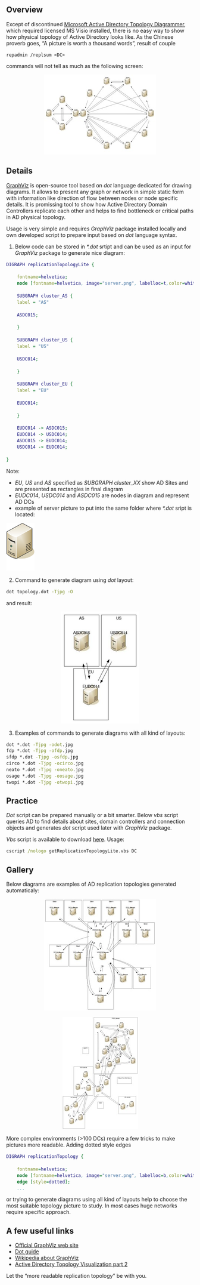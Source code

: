 ## Overview

Except of discontinued [Microsoft Active Directory Topology Diagrammer](http://www.microsoft.com/en-us/download/details.aspx?id=13380), which required licensed MS Visio installed, there is no easy way to show how physical topology of Active Directory looks like. As the Chinese proverb goes, “A picture is worth a thousand words”, result of couple
```
repadmin /replsum <DC>
```
commands will not tell as much as the following screen:
<p align="center">
   <img src="/pics/circo-300x214.jpg" alt="circo"/>
</p>

## Details

[GraphViz](http://www.graphviz.org/) is open-source tool based on _dot_ language dedicated for drawing diagrams. It allows to present any graph or network in simple static form with information like direction of flow between nodes or node specific details. It is promissing tool to show how Active Directory Domain Controllers replicate each other and helps to find bottleneck or critical paths in AD physical topology.

Usage is very simple and requires _GraphViz_ package installed locally and own developed script to prepare input based on _dot_ language syntax.

1. Below code can be stored in _*.dot_ srtipt and can be used as an input for _GraphViz_ package to generate nice diagram:
```dot
DIGRAPH replicationTopologyLite {
 
    fontname=helvetica;
    node [fontname=helvetica, image="server.png", labelloc=t,color=white];
 
    SUBGRAPH cluster_AS {
    label = "AS"
 
    ASDC015;
 
    }
 
    SUBGRAPH cluster_US {
    label = "US"
 
    USDC014;
 
    }
 
    SUBGRAPH cluster_EU {
    label = "EU"
 
    EUDC014;
 
    }
 
    EUDC014 -> ASDC015;
    EUDC014 -> USDC014;
    ASDC015 -> EUDC014;
    USDC014 -> EUDC014;
 
}
```
Note:
* _EU_, _US_ and _AS_ specified as _SUBGRAPH_ _cluster_XX_ show AD Sites and are presented as rectangles in final diagram
* _EUDC014_, _USDC014_ and _ASDC015_ are nodes in diagram and represent AD DCs
* example of server picture to put into the same folder where _*.dot_ sript is located:
<p align="left">
   <img src="/pics/server.png" alt="node"/>
</p>

2. Command to generate diagram using _dot_ layout:
```cmd
dot topology.dot -Tjpg -O
```
and result:
<p align="center">
   <img src="/pics/dot-211x300.jpg" alt="dot"/>
</p>

3. Examples of commands to generate diagrams with all kind of layouts:
``` cmd
dot *.dot -Tjpg -odot.jpg
fdp *.dot -Tjpg -ofdp.jpg
sfdp *.dot -Tjpg -osfdp.jpg
circo *.dot -Tjpg -ocirco.jpg
neato *.dot -Tjpg -oneato.jpg
osage *.dot -Tjpg -oosage.jpg
twopi *.dot -Tjpg -otwopi.jpg
```

## Practice

_Dot_ script can be prepared manually or a bit smarter. Below _vbs_ script queries AD to find details about sites, domain controllers and connection objects and generates _dot_ script used later with _GraphViz_ package.

_Vbs_ script is available to download [here](/files/getReplicationTopologyLite.zip).
Usage:
```cmd
cscript /nologo getReplicationTopologyLite.vbs DC
```

## Gallery

Below diagrams are examples of AD replication topologies generated automaticaly:
<p align="center">
   <img src="/pics/dot2-300x300.jpg" alt="dot"/>
</p>

<p align="center">
   <img src="/pics/fdp1-203x300.jpg" alt="fdp"/>
</p>

More complex environments (>100 DCs) require a few tricks to make pictures more readable. Adding dotted style edges
```dot
DIGRAPH replicationTopology {
 
    fontname=helvetica;
    node [fontname=helvetica, image="server.png", labelloc=b,color=white];
    edge [style=dotted];
    ...
```
or trying to generate diagrams using all kind of layouts help to choose the most suitable topology picture to study. In most cases huge networks require specific approach.

## A few useful links

* [Official GraphViz web site](http://www.graphviz.org)
* [Dot guide](http://www.graphviz.org/pdf/dotguide.pdf)
* [Wikipedia about GraphViz](http://en.wikipedia.org/wiki/Graphviz)
* [Active Directory Topology Visualization part 2](https://github.com/Grad1ent/ActiveDirectoryAndAround/tree/Active-Directory-Topology-Visualization-part-2)


Let the “more readable replication topology” be with you.
